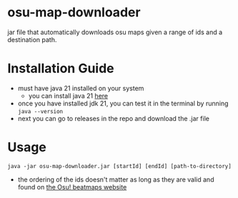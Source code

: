 # osu-map-downloader
jar file that automatically downloads osu maps given a range of ids and a destination path.

# Installation Guide
- must have java 21 installed on your system
  - you can install java 21 [here](https://www.oracle.com/java/technologies/downloads/)
- once you have installed jdk 21, you can test it in the terminal by running `java --version`
- next you can go to releases in the repo and download the .jar file

# Usage

```jshell
java -jar osu-map-downloader.jar [startId] [endId] [path-to-directory]
```
- the ordering of the ids doesn't matter as long as they are valid and found on [the Osu! beatmaps website](https://osu.ppy.sh/beatmaps/packs)

